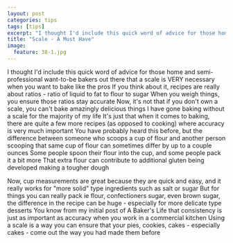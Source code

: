---layout: postcategories: tipstags: [tips]excerpt: "I thought I'd include this quick word of advice for those home and semi-professional want-to-be bakers out there that a scale is VERY necessary when you want to bake like the pros.  If you think about it, recipes are really about ratios - ratio of liquid to fat to flour to sugar. When you weigh things, you ensure those ratios stay accurate."title: "Scale - A Must Have"image:  feature: 38-1.jpg---I thought I'd include this quick word of advice for those home and semi-professional want-to-be bakers out there that a scale is VERY necessary when you want to bake like the pros  If you think about it, recipes are really about ratios - ratio of liquid to fat to flour to sugar When you weigh things, you ensure those ratios stay accurate  Now, it's not that if you don't own a scale, you can't bake amazingly delicious things  I have gone baking without a scale for the majority of my life  It's just that when it comes to baking, there are quite a few more recipes (as opposed to cooking) where accuracy is very much important  You have probably heard this before, but the difference between someone who scoops a cup of flour and another person scooping that same cup of flour can sometimes differ by up to a couple ounces  Some people spoon their flour into the cup, and some people pack it a bit more  That extra flour can contribute to additional gluten being developed making a tougher dough  Now, cup measurements are great because they are quick and easy, and it really works for "more solid" type ingredients such as salt or sugar  But for things you can really pack ie flour, confectioners sugar, even brown sugar, the difference in the recipe can be huge - especially for more delicate type desserts  You know from my initial post of A Baker's Life that consistency is just as important as accuracy when you work in a commercial kitchen  Using a scale is a way you can ensure that your pies, cookies, cakes - especially cakes - come out the way you had made them before 